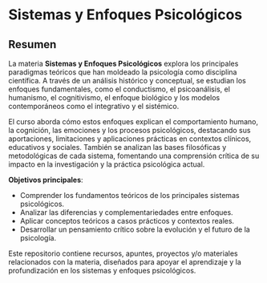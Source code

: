 # Sistemas y Enfoques Psicológicos

## Resumen

La materia **Sistemas y Enfoques Psicológicos** explora los principales paradigmas teóricos que han moldeado la psicología como disciplina científica. A través de un análisis histórico y conceptual, se estudian los enfoques fundamentales, como el conductismo, el psicoanálisis, el humanismo, el cognitivismo, el enfoque biológico y los modelos contemporáneos como el integrativo y el sistémico. 

El curso aborda cómo estos enfoques explican el comportamiento humano, la cognición, las emociones y los procesos psicológicos, destacando sus aportaciones, limitaciones y aplicaciones prácticas en contextos clínicos, educativos y sociales. También se analizan las bases filosóficas y metodológicas de cada sistema, fomentando una comprensión crítica de su impacto en la investigación y la práctica psicológica actual.

**Objetivos principales**:
- Comprender los fundamentos teóricos de los principales sistemas psicológicos.
- Analizar las diferencias y complementariedades entre enfoques.
- Aplicar conceptos teóricos a casos prácticos y contextos reales.
- Desarrollar un pensamiento crítico sobre la evolución y el futuro de la psicología.

Este repositorio contiene recursos, apuntes, proyectos y/o materiales relacionados con la materia, diseñados para apoyar el aprendizaje y la profundización en los sistemas y enfoques psicológicos.
